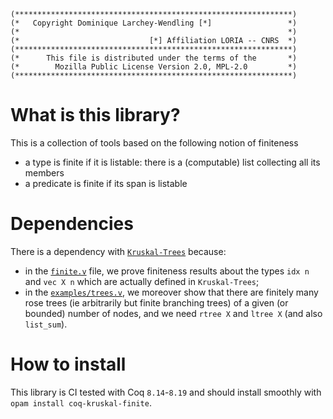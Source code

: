 ```
(**************************************************************)
(*   Copyright Dominique Larchey-Wendling [*]                 *)
(*                                                            *)
(*                             [*] Affiliation LORIA -- CNRS  *)
(**************************************************************)
(*      This file is distributed under the terms of the       *)
(*        Mozilla Public License Version 2.0, MPL-2.0         *)
(**************************************************************)
```
[comment]: # ( ∀ → ∃ ⋀ ⋁ ⇒ )

# What is this library?

This is a collection of tools based on the following notion of finiteness
- a type is finite if it is listable: there is a (computable) list collecting all its members
- a predicate is finite if its span is listable

# Dependencies

There is a dependency with [`Kruskal-Trees`](https://github.com/DmxLarchey/Kruskal-Trees) because:
- in the [`finite.v`](theories/finite.v) file, we prove finiteness results about the types `idx n` and `vec X n` which are actually defined in `Kruskal-Trees`;
- in the [`examples/trees.v`](theories/examples/trees.v), we moreover show that there are finitely many rose trees (ie arbitrarily but finite branching trees) of a given (or bounded) number of nodes, and we need `rtree X` and `ltree X` (and also `list_sum`).

# How to install

This library is CI tested with Coq `8.14`-`8.19` and should install smoothly with `opam install coq-kruskal-finite`.
